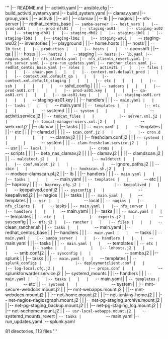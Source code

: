 '''
|-- README.md
|-- activiti.yaml
|-- ansible.cfg
|-- build_activiti_system.yaml
|-- build_system.yaml
|-- clamav.yaml
|-- group_vars
|   |-- activiti
|   |-- all
|   |-- clamav
|   |-- lb
|   |-- nagios
|   |-- nfs-server
|   |-- redhat_centos_base
|   `-- samba-server
|-- host_vars
|   |-- prod-as01
|   |-- prod-nfs01
|   |-- staging-as01
|   |-- staging-as02
|   |-- staging-db01
|   |-- staging-db02
|   |-- staging-jk01
|   |-- staging-lb01
|   |-- staging-lb02
|   |-- staging-ws01
|   `-- staging-ws02
|-- inventories
|   |-- playground
|   |   |-- home.hosts
|   |   |-- hosts
|   |   `-- lb_test
|   |-- production
|   |   |-- hosts
|   |   `-- openshift
|   |-- qa
|   |   |-- hosts
|   |   `-- hosts2
|   `-- staging
|       `-- hosts
|-- lb.yaml
|-- nagios.yaml
|-- nfs_clients.yaml
|-- nfs_clients_revert.yaml
|-- nfs_server.yaml
|-- pre-run_updates.yaml
|-- rancher_clean.yaml
|-- redhat_centos_base.yaml
|-- roles
|   |-- activiti
|   |   |-- files
|   |   |   |-- chain.pem
|   |   |   |-- context.xml.default_prod
|   |   |   |-- context.xml.default_qa
|   |   |   |-- context.xml.default_staging
|   |   |   |-- etc
|   |   |   |   |-- ssh
|   |   |   |   |   `-- sshd_config
|   |   |   |   `-- sudoers
|   |   |   |-- prod-as01.crt
|   |   |   |-- prod-as01.key
|   |   |   |-- qa-as01.crt
|   |   |   |-- qa-as01.key
|   |   |   |-- staging-as01.crt
|   |   |   `-- staging-as01.key
|   |   |-- handlers
|   |   |   `-- main.yaml
|   |   |-- tasks
|   |   |   `-- main.yaml
|   |   `-- templates
|   |       |-- etc
|   |       |   `-- systemd
|   |       |       `-- system
|   |       |           `-- activiti.service.j2
|   |       `-- tomcat_files
|   |           |-- server.xml.j2
|   |           |-- tomcat-manager-users.xml.j2
|   |           `-- web.xml.j2
|   |-- clamav
|   |   |-- tasks
|   |   |   `-- main.yaml
|   |   `-- templates
|   |       |-- etc
|   |       |   |-- clamd.d
|   |       |   |   `-- scan.conf.j2
|   |       |   |-- cron.d
|   |       |   |   `-- clamav.j2
|   |       |   |-- freshclam.conf.j2
|   |       |   `-- systemd
|   |       |       `-- system
|   |       |           `-- clam-freshclam.service.j2
|   |       `-- usr
|   |           `-- local
|   |               |-- crons
|   |               |   `-- scripts
|   |               |       |-- beta_nas_clamav.j2
|   |               |       |-- clamav.j2
|   |               |       |-- clamdscan.j2
|   |               |       `-- maldetect.j2
|   |               |-- maldetect
|   |               |   |-- conf.maldet.j2
|   |               |   `-- ignore_paths.j2
|   |               `-- sbin
|   |                   |-- hookscan.sh.j2
|   |                   `-- modsec-clamscan.pl.j2
|   |-- lb
|   |   |-- handlers
|   |   |   `-- main.yaml
|   |   |-- tasks
|   |   |   `-- main.yaml
|   |   `-- templates
|   |       `-- etc
|   |           |-- haproxy
|   |           |   `-- haproxy.cfg.j2
|   |           |-- keepalived
|   |           |   `-- keepalived.conf.j2
|   |           `-- sysconfig
|   |               `-- keepalived.j2
|   |-- nagios
|   |   |-- tasks
|   |   |   `-- main.yaml
|   |   `-- templates
|   |       `-- usr
|   |           `-- local
|   |               `-- nagios
|   |-- nfs_clients
|   |   `-- tasks
|   |       `-- main.yaml
|   |-- nfs_server
|   |   |-- handlers
|   |   |   `-- main.yaml
|   |   |-- tasks
|   |   |   `-- main.yaml
|   |   `-- templates
|   |       `-- etc
|   |           |-- exports.j2
|   |           `-- sysconfig
|   |               `-- nfs.j2
|   |-- rancher
|   |   |-- files
|   |   |   `-- clean_rancher.sh
|   |   `-- tasks
|   |       `-- main.yaml
|   |-- redhat_centos_base
|   |   |-- handlers
|   |   |   `-- main.yaml
|   |   `-- tasks
|   |       `-- main.yaml
|   |-- samba_server
|   |   |-- handlers
|   |   |   `-- main.yaml
|   |   |-- tasks
|   |   |   `-- main.yaml
|   |   `-- templates
|   |       `-- etc
|   |           |-- samba
|   |           |   |-- lmhosts.j2
|   |           |   `-- smb.conf.j2
|   |           `-- sysconfig
|   |               `-- samba.j2
|   |-- splunk
|   |   |-- tasks
|   |   |   `-- main.yaml
|   |   `-- templates
|   |       `-- splunk_configs
|   |           |-- deploymentclient.conf
|   |           |-- log-local.cfg.j2
|   |           |-- props.conf
|   |           `-- splunkforwarder.service.j2
|   |-- systemd_mounts
|   |   |-- handlers
|   |   |   `-- main.yaml
|   |   |-- tasks
|   |   |   `-- main.yaml
|   |   `-- templates
|   |       `-- etc
|   |           `-- systemd
|   |               `-- system
|   |                   |-- mnt-secure-webdocs.mount.j2
|   |                   |-- mnt-webapps.mount.j2
|   |                   |-- mnt-webdocs.mount.j2
|   |                   |-- net-home.mount.j2
|   |                   |-- net-jenkins-home.j2
|   |                   |-- net-nagios-nagiosgraph.mount.j2
|   |                   |-- net-pg-staging_archive.mount.j2
|   |                   |-- net-pg-staging_backup.mount.j2
|   |                   |-- net-pg-staging_log.mount.j2
|   |                   |-- net-sechome.mount.j2
|   |                   `-- usr-local-webapps.mount.j2
|   `-- systemd_mounts_revert
|       `-- tasks
|           `-- main.yaml
|-- run_updates.yaml
`-- splunk.yaml

81 directories, 113 files
'''
